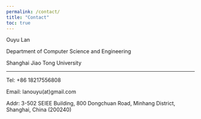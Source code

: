 ```yaml
---
permalink: /contact/
title: "Contact"
toc: true
---
```


Ouyu Lan

Department of Computer Science and Engineering

Shanghai Jiao Tong University

---

Tel: +86 18217556808

Email: lanouyu(at)gmail.com

Addr: 3-502 SEIEE Building, 800 Dongchuan Road, Minhang District, Shanghai, China (200240)